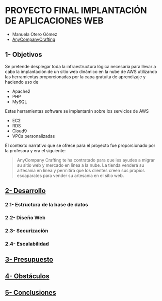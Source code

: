 # PROYECTO FINAL IMPLANTACIÓN DE APLICACIONES WEB
- Manuela Otero Gómez
- [AnyCompanyCrafting](https://http://54.167.196.180/)
  

## 1- Objetivos

Se pretende desplegar toda la infraestructura lógica necesaria para llevar a cabo la implantación de un sitio web dinámico en la nube de AWS utilizando las herramientas proporcionadas por la capa gratuíta de aprendizaje y haciendo uso de 
- Apache2
- PHP
- MySQL

Estas herramientas software se implantarán sobre los servicios de AWS

- EC2
- RDS
- Cloud9
- VPCs personalizadas

El contexto narrativo que se ofrece para el proyecto fue proporcionado por la profesora y era el siguiente:
> AnyCompany Crafting te ha contratado para que les ayudes a migrar su sitio web y mercado en línea a la nube.
La tienda venderá su artesanía en línea y permitirá que los clientes creen sus propios escaparates para vender su artesanía en el sitio web. 

## [2- Desarrollo](./Desarrollo.md)

### 2.1- Estructura de la base de datos

### 2.2- Diseño Web

### 2.3- Securización

### 2.4- Escalabilidad

## [3- Presupuesto](./Presupuesto.md)

## [4- Obstáculos](./Obstaculos.md)

## [5- Conclusiones ](./Conclusiones.md)